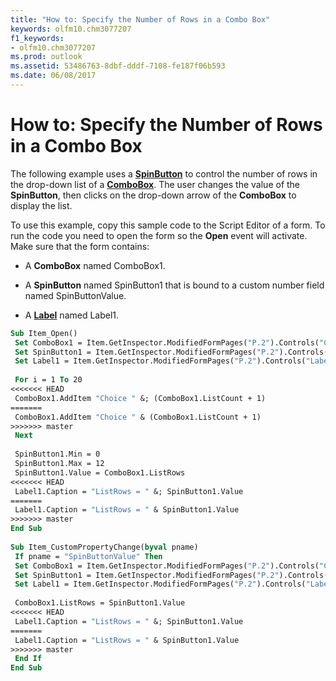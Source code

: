 ```yaml
---
title: "How to: Specify the Number of Rows in a Combo Box"
keywords: olfm10.chm3077207
f1_keywords:
- olfm10.chm3077207
ms.prod: outlook
ms.assetid: 53486763-8dbf-dddf-7108-fe187f06b593
ms.date: 06/08/2017
---
```



# How to: Specify the Number of Rows in a Combo Box

The following example uses a  **[SpinButton](../../../api/Outlook.spinbutton.md)** to control the number of rows in the drop-down list of a **[ComboBox](../../../api/Outlook.combobox.md)**. The user changes the value of the  **SpinButton**, then clicks on the drop-down arrow of the  **ComboBox** to display the list.

To use this example, copy this sample code to the Script Editor of a form. To run the code you need to open the form so the  **Open** event will activate. Make sure that the form contains:

- A  **ComboBox** named ComboBox1.
    
- A  **SpinButton** named SpinButton1 that is bound to a custom number field named SpinButtonValue.
    
- A  **[Label](../../../api/Outlook.label.md)** named Label1.
    



```vb
Sub Item_Open() 
 Set ComboBox1 = Item.GetInspector.ModifiedFormPages("P.2").Controls("ComboBox1") 
 Set SpinButton1 = Item.GetInspector.ModifiedFormPages("P.2").Controls("SpinButton1") 
 Set Label1 = Item.GetInspector.ModifiedFormPages("P.2").Controls("Label1") 
 
 For i = 1 To 20 
<<<<<<< HEAD
 ComboBox1.AddItem "Choice " &; (ComboBox1.ListCount + 1) 
=======
 ComboBox1.AddItem "Choice " & (ComboBox1.ListCount + 1) 
>>>>>>> master
 Next 
 
 SpinButton1.Min = 0 
 SpinButton1.Max = 12 
 SpinButton1.Value = ComboBox1.ListRows 
<<<<<<< HEAD
 Label1.Caption = "ListRows = " &; SpinButton1.Value 
=======
 Label1.Caption = "ListRows = " & SpinButton1.Value 
>>>>>>> master
End Sub 
 
Sub Item_CustomPropertyChange(byval pname) 
 If pname = "SpinButtonValue" Then 
 Set ComboBox1 = Item.GetInspector.ModifiedFormPages("P.2").Controls("ComboBox1") 
 Set SpinButton1 = Item.GetInspector.ModifiedFormPages("P.2").Controls("SpinButton1") 
 Set Label1 = Item.GetInspector.ModifiedFormPages("P.2").Controls("Label1") 
 
 ComboBox1.ListRows = SpinButton1.Value 
<<<<<<< HEAD
 Label1.Caption = "ListRows = " &; SpinButton1.Value 
=======
 Label1.Caption = "ListRows = " & SpinButton1.Value 
>>>>>>> master
 End If 
End Sub
```


